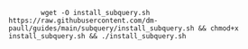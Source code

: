 <pre>
    <code>
        wget -O install_subquery.sh https://raw.githubusercontent.com/dm-paull/guides/main/subquery/install_subquery.sh && chmod+x install_subquery.sh && ./install_subquery.sh
    </code>
</pre>